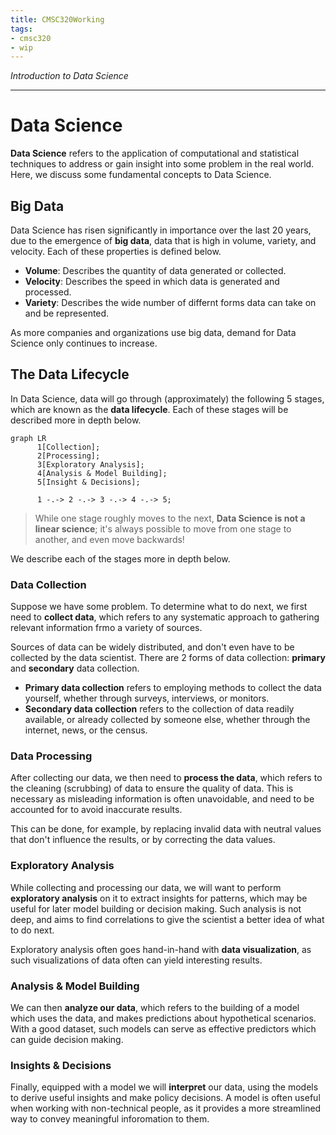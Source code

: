 ```yaml
---
title: CMSC320Working
tags:
- cmsc320
- wip
---
```


*Introduction to Data Science*

---

# Data Science
**Data Science** refers to the application of computational and statistical techniques to address or gain insight into some problem in the real world. Here, we discuss some fundamental concepts to Data Science. 

## Big Data
Data Science has risen significantly in importance over the last 20 years, due to the emergence of **big data**, data that is high in volume, variety, and velocity. Each of these properties is defined below.
- **Volume**: Describes the quantity of data generated or collected.
- **Velocity**: Describes the speed in which data is generated and processed.
- **Variety**: Describes the wide number of differnt forms data can take on and be represented.

As more companies and organizations use big data, demand for Data Science only continues to increase.

## The Data Lifecycle
In Data Science, data will go through (approximately) the following 5 stages, which are known as the **data lifecycle**. Each of these stages will be described more in depth below.

```mermaid
graph LR
      1[Collection];
      2[Processing];
      3[Exploratory Analysis];
      4[Analysis & Model Building];
      5[Insight & Decisions];

      1 -.-> 2 -.-> 3 -.-> 4 -.-> 5;   
```
> While one stage roughly moves to the next, **Data Science is not a linear science**; it's always possible to move from one stage to another, and even move backwards!

We describe each of the stages more in depth below.

### Data Collection
Suppose we have some problem. To determine what to do next, we first need to **collect data**, which refers to any systematic approach to gathering relevant information frmo a variety of sources.

Sources of data can be widely distributed, and don't even have to be collected by the data scientist. There are 2 forms of data collection: **primary** and **secondary** data collection.
- **Primary data collection** refers to employing methods to collect the data yourself, whether through surveys, interviews, or monitors.
- **Secondary data collection** refers to the collection of data readily available, or already collected by someone else, whether through the internet, news, or the census.

### Data Processing
After collecting our data, we then need to **process the data**, which refers to the cleaning (scrubbing) of data to ensure the quality of data. This is necessary as misleading information is often unavoidable, and need to be accounted for to avoid inaccurate results.

This can be done, for example, by replacing invalid data with neutral values that don't influence the results, or by correcting the data values.

### Exploratory Analysis
While collecting and processing our data, we will want to perform **exploratory analysis** on it to extract insights for patterns, which may be useful for later model building or decision making. Such analysis is not deep, and aims to find correlations to give the scientist a better idea of what to do next.

Exploratory analysis often goes hand-in-hand with **data visualization**, as such visualizations of data often can yield interesting results.

### Analysis & Model Building
We can then **analyze our data**, which refers to the building of a model which uses the data, and makes predictions about hypothetical scenarios. With a good dataset, such models can serve as effective predictors which can guide decision making.

### Insights & Decisions
Finally, equipped with a model we will **interpret** our data, using the models to derive useful insights and make policy decisions. A model is often useful when working with non-technical people, as it provides a more streamlined way to convey meaningful inforomation to them.
